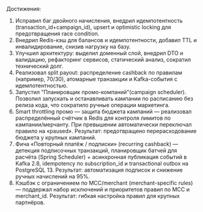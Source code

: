 Достижения:
1. Исправил баг двойного начисления, внедрил идемпотентность (transaction\_id+campaign\_id), upsert и optimistic locking для предотвращения race condition.
2. Внедрил Redis-кэш для балансов и идемпотентности, добавил TTL и инвалидирование, снизив нагрузку на базу.
3. Улучшил архитектуру: выделил доменный слой, внедрил DTO и валидацию, рефакторинг сервисов, статический анализ, сократил технический долг.
4. Реализовал split payout: распределение cashback по правилам (например, 70/30), атомарные транзакции и Kafka-события с идемпотентностью.
5. Запустил "Планировщик промо-компаний"(campaign scheduler). Позволил запускать и останавливать кампании по расписанию без релиза кода, что сократило ручные операции маркетинга.
6. Smart throttling промо — защита бюджета кампаний — реализовал распределённый счётчик в Redis для контроля лимитов по кампании/мерчанту. При превышении автоматически переключал правило на «paused». Результат: предотвращено перерасходование бюджета у крупных кампаний.
7. Фича «Повторный платёж / подписки» (recurring cashback) — детекция подписочных транзакций, планировщик батчей для расчёта (Spring Scheduler) + асинхронная публикация событий в Kafka 2.8, idempotency по subscription\_id и transactional outbox на PostgreSQL 13. Результат: автоматизация подписок и снижение ручных начислений на 95%.
8. Кэшбэк с ограничением по MCC/merchant (merchant-specific rules) — поддержал набор исключений и приоритетов правил по MCC и merchant\_id. Результат: гибкая настройка правил для крупных партнёров.